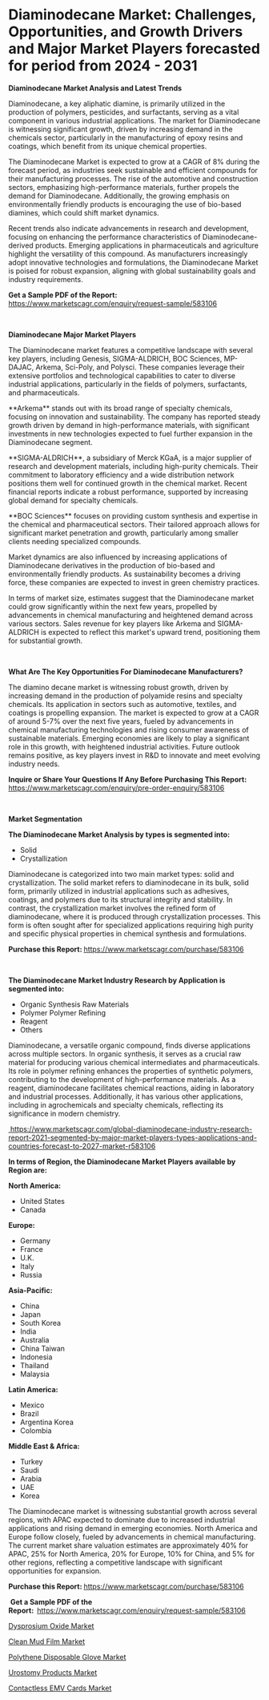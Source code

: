 <p><h1>Diaminodecane Market: Challenges, Opportunities, and Growth Drivers and Major Market Players forecasted for period from 2024 - 2031</h1></p><p><strong>Diaminodecane Market Analysis and Latest Trends</strong></p>
<p><p>Diaminodecane, a key aliphatic diamine, is primarily utilized in the production of polymers, pesticides, and surfactants, serving as a vital component in various industrial applications. The market for Diaminodecane is witnessing significant growth, driven by increasing demand in the chemicals sector, particularly in the manufacturing of epoxy resins and coatings, which benefit from its unique chemical properties.</p><p>The Diaminodecane Market is expected to grow at a CAGR of 8% during the forecast period, as industries seek sustainable and efficient compounds for their manufacturing processes. The rise of the automotive and construction sectors, emphasizing high-performance materials, further propels the demand for Diaminodecane. Additionally, the growing emphasis on environmentally friendly products is encouraging the use of bio-based diamines, which could shift market dynamics.</p><p>Recent trends also indicate advancements in research and development, focusing on enhancing the performance characteristics of Diaminodecane-derived products. Emerging applications in pharmaceuticals and agriculture highlight the versatility of this compound. As manufacturers increasingly adopt innovative technologies and formulations, the Diaminodecane Market is poised for robust expansion, aligning with global sustainability goals and industry requirements.</p></p>
<p><strong>Get a Sample PDF of the Report:&nbsp;</strong> <a href="https://www.marketscagr.com/enquiry/request-sample/583106?utm_campaign=1285&utm_medium=2&utm_source=Github&utm_content=ia&utm_term=27092024&utm_id=diaminodecane">https://www.marketscagr.com/enquiry/request-sample/583106</a></p>
<p>&nbsp;</p>
<p><strong>Diaminodecane Major Market Players</strong></p>
<p><p>The Diaminodecane market features a competitive landscape with several key players, including Genesis, SIGMA-ALDRICH, BOC Sciences, MP-DAJAC, Arkema, Sci-Poly, and Polysci. These companies leverage their extensive portfolios and technological capabilities to cater to diverse industrial applications, particularly in the fields of polymers, surfactants, and pharmaceuticals.</p><p>**Arkema** stands out with its broad range of specialty chemicals, focusing on innovation and sustainability. The company has reported steady growth driven by demand in high-performance materials, with significant investments in new technologies expected to fuel further expansion in the Diaminodecane segment.</p><p>**SIGMA-ALDRICH**, a subsidiary of Merck KGaA, is a major supplier of research and development materials, including high-purity chemicals. Their commitment to laboratory efficiency and a wide distribution network positions them well for continued growth in the chemical market. Recent financial reports indicate a robust performance, supported by increasing global demand for specialty chemicals.</p><p>**BOC Sciences** focuses on providing custom synthesis and expertise in the chemical and pharmaceutical sectors. Their tailored approach allows for significant market penetration and growth, particularly among smaller clients needing specialized compounds.</p><p>Market dynamics are also influenced by increasing applications of Diaminodecane derivatives in the production of bio-based and environmentally friendly products. As sustainability becomes a driving force, these companies are expected to invest in green chemistry practices.</p><p>In terms of market size, estimates suggest that the Diaminodecane market could grow significantly within the next few years, propelled by advancements in chemical manufacturing and heightened demand across various sectors. Sales revenue for key players like Arkema and SIGMA-ALDRICH is expected to reflect this market's upward trend, positioning them for substantial growth.</p></p>
<p>&nbsp;</p>
<p><strong>What Are The Key Opportunities For Diaminodecane Manufacturers?</strong></p>
<p><p>The diamino decane market is witnessing robust growth, driven by increasing demand in the production of polyamide resins and specialty chemicals. Its application in sectors such as automotive, textiles, and coatings is propelling expansion. The market is expected to grow at a CAGR of around 5-7% over the next five years, fueled by advancements in chemical manufacturing technologies and rising consumer awareness of sustainable materials. Emerging economies are likely to play a significant role in this growth, with heightened industrial activities. Future outlook remains positive, as key players invest in R&D to innovate and meet evolving industry needs.</p></p>
<p><strong>Inquire or Share Your Questions If Any Before Purchasing This Report:</strong> <a href="https://www.marketscagr.com/enquiry/pre-order-enquiry/583106?utm_campaign=1285&utm_medium=2&utm_source=Github&utm_content=ia&utm_term=27092024&utm_id=diaminodecane">https://www.marketscagr.com/enquiry/pre-order-enquiry/583106</a></p>
<p>&nbsp;</p>
<p><strong>Market Segmentation</strong></p>
<p><strong>The Diaminodecane Market Analysis by types is segmented into:</strong></p>
<p><ul><li>Solid</li><li>Crystallization</li></ul></p>
<p><p>Diaminodecane is categorized into two main market types: solid and crystallization. The solid market refers to diaminodecane in its bulk, solid form, primarily utilized in industrial applications such as adhesives, coatings, and polymers due to its structural integrity and stability. In contrast, the crystallization market involves the refined form of diaminodecane, where it is produced through crystallization processes. This form is often sought after for specialized applications requiring high purity and specific physical properties in chemical synthesis and formulations.</p></p>
<p><strong>Purchase this Report:&nbsp;</strong><a href="https://www.marketscagr.com/purchase/583106?utm_campaign=1285&utm_medium=2&utm_source=Github&utm_content=ia&utm_term=27092024&utm_id=diaminodecane">https://www.marketscagr.com/purchase/583106</a></p>
<p>&nbsp;</p>
<p><strong>The Diaminodecane Market Industry Research by Application is segmented into:</strong></p>
<p><ul><li>Organic Synthesis Raw Materials</li><li>Polymer Polymer Refining</li><li>Reagent</li><li>Others</li></ul></p>
<p><p>Diaminodecane, a versatile organic compound, finds diverse applications across multiple sectors. In organic synthesis, it serves as a crucial raw material for producing various chemical intermediates and pharmaceuticals. Its role in polymer refining enhances the properties of synthetic polymers, contributing to the development of high-performance materials. As a reagent, diaminodecane facilitates chemical reactions, aiding in laboratory and industrial processes. Additionally, it has various other applications, including in agrochemicals and specialty chemicals, reflecting its significance in modern chemistry.</p></p>
<p><a href="https://www.marketscagr.com/global-diaminodecane-industry-research-report-2021-segmented-by-major-market-players-types-applications-and-countries-forecast-to-2027-market-r583106?utm_campaign=1285&utm_medium=2&utm_source=Github&utm_content=ia&utm_term=27092024&utm_id=diaminodecane">&nbsp;https://www.marketscagr.com/global-diaminodecane-industry-research-report-2021-segmented-by-major-market-players-types-applications-and-countries-forecast-to-2027-market-r583106</a></p>
<p><strong>In terms of Region, the Diaminodecane Market Players available by Region are:</strong></p>
<p>
    <p> <strong> North America: </strong>
        <ul>
            <li>United States</li>
            <li>Canada</li>
        </ul>
        </p> 
    <p> <strong> Europe: </strong>
        <ul>
            <li>Germany</li>
            <li>France</li>
            <li>U.K.</li>
            <li>Italy</li>
            <li>Russia</li>
        </ul>
        </p> 
    <p> <strong> Asia-Pacific: </strong>
        <ul>
            <li>China</li>
            <li>Japan</li>
            <li>South Korea</li>
            <li>India</li>
            <li>Australia</li>
            <li>China Taiwan</li>
            <li>Indonesia</li>
            <li>Thailand</li>
            <li>Malaysia</li>
        </ul>
        </p> 
    <p> <strong> Latin America: </strong>
        <ul>
            <li>Mexico</li>
            <li>Brazil</li>
            <li>Argentina Korea</li>
            <li>Colombia</li>
        </ul>
        </p> 
    <p> <strong> Middle East & Africa: </strong>
        <ul>
            <li>Turkey</li>
            <li>Saudi</li>
            <li>Arabia</li>
            <li>UAE</li>
            <li>Korea</li>
        </ul>
    </p>
    </p>
<p><p>The Diaminodecane market is witnessing substantial growth across several regions, with APAC expected to dominate due to increased industrial applications and rising demand in emerging economies. North America and Europe follow closely, fueled by advancements in chemical manufacturing. The current market share valuation estimates are approximately 40% for APAC, 25% for North America, 20% for Europe, 10% for China, and 5% for other regions, reflecting a competitive landscape with significant opportunities for expansion.</p></p>
<p><strong>Purchase this Report: </strong><a href="https://www.marketscagr.com/purchase/583106?utm_campaign=1285&utm_medium=2&utm_source=Github&utm_content=ia&utm_term=27092024&utm_id=diaminodecane">https://www.marketscagr.com/purchase/583106</a></p>
<p>&nbsp;<strong>Get a Sample PDF of the Report:&nbsp;&nbsp;</strong><a href="https://www.marketscagr.com/enquiry/request-sample/583106?utm_campaign=1285&utm_medium=2&utm_source=Github&utm_content=ia&utm_term=27092024&utm_id=diaminodecane">https://www.marketscagr.com/enquiry/request-sample/583106</a></p>
<p><strong></strong></p>
<p><p><a href="https://www.linkedin.com/pulse/insights-dysprosium-oxide-industry-market-financial-status-size-x8h2c?utm_campaign=1285&utm_medium=2&utm_source=Github&utm_content=ia&utm_term=27092024&utm_id=diaminodecane">Dysprosium Oxide Market</a></p><p><a href="https://issuu.com/reportprime-2/docs/clean-mud-film-market-size-2030.ppt_7112aa13085b33?utm_campaign=1285&utm_medium=2&utm_source=Github&utm_content=ia&utm_term=27092024&utm_id=diaminodecane">Clean Mud Film Market</a></p><p><a href="https://issuu.com/reportprime-2/docs/polythene-disposable-glove-market-s_e9264e03bea0d0?utm_campaign=1285&utm_medium=2&utm_source=Github&utm_content=ia&utm_term=27092024&utm_id=diaminodecane">Polythene Disposable Glove Market</a></p><p><a href="https://www.linkedin.com/pulse/global-urostomy-products-market-share-growth-opportunities-size-clhkf?utm_campaign=1285&utm_medium=2&utm_source=Github&utm_content=ia&utm_term=27092024&utm_id=diaminodecane">Urostomy Products Market</a></p><p><a href="https://www.linkedin.com/pulse/global-contactless-emv-cards-market-sector2024-2031-metrics-dbe6c?utm_campaign=1285&utm_medium=2&utm_source=Github&utm_content=ia&utm_term=27092024&utm_id=diaminodecane">Contactless EMV Cards Market</a></p></p>